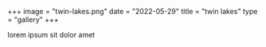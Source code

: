 +++
image = "twin-lakes.png"
date = "2022-05-29"
title = "twin lakes"
type = "gallery"
+++

lorem ipsum sit dolor amet